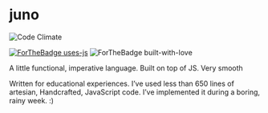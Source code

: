 # juno

![Code Climate](https://codeclimate.com/github/surovv/kleisli/badges/gpa.svg)

[![ForTheBadge uses-js](http://ForTheBadge.com/images/badges/uses-js.svg)](http://ForTheBadge.com)
![ForTheBadge built-with-love](http://ForTheBadge.com/images/badges/built-with-love.svg)


A little functional, imperative language. Built on top of JS. Very smooth

Written for educational experiences. I’ve used less than 650 lines of artesian,
Handcrafted, JavaScript code. I’ve implemented it during a boring, rainy week. :)
